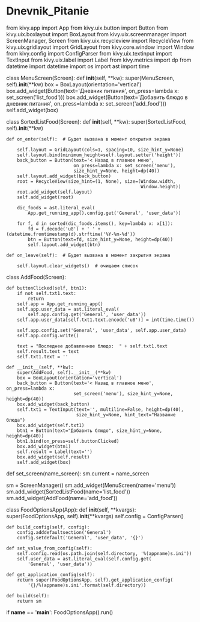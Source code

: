 # Dnevnik_Pitanie

from kivy.app import App
from kivy.uix.button import Button
from kivy.uix.boxlayout import BoxLayout
from kivy.uix.screenmanager import ScreenManager, Screen
from kivy.uix.recycleview import RecycleView
from kivy.uix.gridlayout import GridLayout
from kivy.core.window import Window
from kivy.config import ConfigParser
from kivy.uix.textinput import TextInput
from kivy.uix.label import Label
from kivy.metrics import dp
from datetime import datetime
import os
import ast
import time


class MenuScreen(Screen):
    def __init__(self, **kw):
        super(MenuScreen, self).__init__(**kw)
        box = BoxLayout(orientation='vertical')
        box.add_widget(Button(text='Дневник питания', on_press=lambda x:
                              set_screen('list_food')))
        box.add_widget(Button(text='Добавить блюдо в дневник питания',
                              on_press=lambda x: set_screen('add_food')))
        self.add_widget(box)


class SortedListFood(Screen):
    def __init__(self, **kw):
        super(SortedListFood, self).__init__(**kw)

    def on_enter(self):  # Будет вызвана в момент открытия экрана

        self.layout = GridLayout(cols=1, spacing=10, size_hint_y=None)
        self.layout.bind(minimum_height=self.layout.setter('height'))
        back_button = Button(text='< Назад в главное меню',
                             on_press=lambda x: set_screen('menu'),
                             size_hint_y=None, height=dp(40))
        self.layout.add_widget(back_button)
        root = RecycleView(size_hint=(1, None), size=(Window.width,
                                                      Window.height))
        root.add_widget(self.layout)
        self.add_widget(root)

        dic_foods = ast.literal_eval(
            App.get_running_app().config.get('General', 'user_data'))

        for f, d in sorted(dic_foods.items(), key=lambda x: x[1]):
            fd = f.decode('u8') + ' ' + (datetime.fromtimestamp(d).strftime('%Y-%m-%d'))
            btn = Button(text=fd, size_hint_y=None, height=dp(40))
            self.layout.add_widget(btn)

    def on_leave(self):  # Будет вызвана в момент закрытия экрана

        self.layout.clear_widgets()  # очищаем список


class AddFood(Screen):

    def buttonClicked(self, btn1):
        if not self.txt1.text:
            return
        self.app = App.get_running_app()
        self.app.user_data = ast.literal_eval(
            self.app.config.get('General', 'user_data'))
        self.app.user_data[self.txt1.text.encode('u8')] = int(time.time())

        self.app.config.set('General', 'user_data', self.app.user_data)
        self.app.config.write()

        text = "Последнее добавленное блюдо:  " + self.txt1.text
        self.result.text = text
        self.txt1.text = ''

    def __init__(self, **kw):
        super(AddFood, self).__init__(**kw)
        box = BoxLayout(orientation='vertical')
        back_button = Button(text='< Назад в главное меню', on_press=lambda x:
                             set_screen('menu'), size_hint_y=None, height=dp(40))
        box.add_widget(back_button)
        self.txt1 = TextInput(text='', multiline=False, height=dp(40),
                              size_hint_y=None, hint_text="Название блюда")
        box.add_widget(self.txt1)
        btn1 = Button(text="Добавить блюдо", size_hint_y=None, height=dp(40))
        btn1.bind(on_press=self.buttonClicked)
        box.add_widget(btn1)
        self.result = Label(text='')
        box.add_widget(self.result)
        self.add_widget(box)


def set_screen(name_screen):
    sm.current = name_screen


sm = ScreenManager()
sm.add_widget(MenuScreen(name='menu'))
sm.add_widget(SortedListFood(name='list_food'))
sm.add_widget(AddFood(name='add_food'))


class FoodOptionsApp(App):
    def __init__(self, **kvargs):
        super(FoodOptionsApp, self).__init__(**kvargs)
        self.config = ConfigParser()

    def build_config(self, config):
        config.adddefaultsection('General')
        config.setdefault('General', 'user_data', '{}')

    def set_value_from_config(self):
        self.config.read(os.path.join(self.directory, '%(appname)s.ini'))
        self.user_data = ast.literal_eval(self.config.get(
            'General', 'user_data'))

    def get_application_config(self):
        return super(FoodOptionsApp, self).get_application_config(
            '{}/%(appname)s.ini'.format(self.directory))

    def build(self):
        return sm


if __name__ == '__main__':
    FoodOptionsApp().run()
